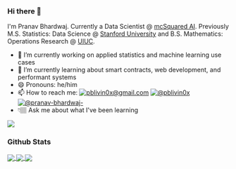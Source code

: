 ### Hi there 👋

I'm Pranav Bhardwaj. Currently a Data Scientist @ [mcSquared AI](https://github.com/mcSquaredAI). Previously M.S. Statistics: Data Science @ [Stanford University](https://statistics.stanford.edu/) and B.S. Mathematics: Operations Research @ [UIUC](https://math.illinois.edu/).

- 🔭 I’m currently working on applied statistics and machine learning use cases 
- 🌱 I’m currently learning about smart contracts, web development, and performant systems
- 😄 Pronouns: he/him
- 📫 How to reach me: <a href="mailto: pblivin0x@gmail.com"><img alt="pblivin0x@gmail.com" src="https://img.shields.io/badge/Gmail-D14836?style=for-the-badge&logo=gmail&logoColor=white"></a> <a href="https://twitter.com/pblivin0x"><img alt="@pblivin0x" src="https://img.shields.io/badge/Twitter-1DA1F2?style=for-the-badge&logo=twitter&logoColor=white"></a> <a href="https://www.linkedin.com/in/pranav-bhardwaj-/"><img alt="@pranav-bhardwaj-" src="https://img.shields.io/badge/LinkedIn-0077B5?style=for-the-badge&logo=linkedin&logoColor=white"></a>
- 👇🏽 Ask me about what I've been learning

[![](https://github-readme-stats.vercel.app/api/pin/?username=pblivin0x&repo=technical-notes&theme=github)](https://github.com/pblivin0x/technical-notes)

### Github Stats

<a href="https://github.com/pblivin0x">
  <img align="center" src="https://github-readme-stats.vercel.app/api?username=pblivin0x&hide_title=true&show_icons=true&theme=github" />
</a>

<a href="https://github.com/pblivin0x">
  <img align="center" src="https://github-readme-stats.vercel.app/api/top-langs/?username=pblivin0x&layout=compact&theme=github" />
</a>

<a href="https://github.com/Ashutosh00710/github-readme-activity-graph">
  <img align="center" src="https://activity-graph.herokuapp.com/graph?username=pblivin0x&theme=github" />
</a>

